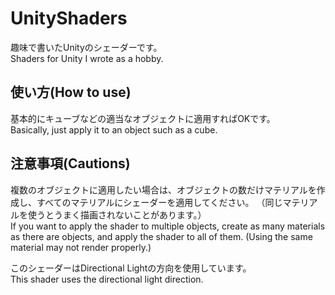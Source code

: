 # UnityShaders
趣味で書いたUnityのシェーダーです。  
Shaders for Unity I wrote as a hobby.

## 使い方(How to use)
基本的にキューブなどの適当なオブジェクトに適用すればOKです。  
Basically, just apply it to an object such as a cube.

## 注意事項(Cautions)
複数のオブジェクトに適用したい場合は、オブジェクトの数だけマテリアルを作成し、すべてのマテリアルにシェーダーを適用してください。
（同じマテリアルを使うとうまく描画されないことがあります。）  
If you want to apply the shader to multiple objects, create as many materials as there are objects, and apply the shader to all of them.
(Using the same material may not render properly.)  
  
このシェーダーはDirectional Lightの方向を使用しています。  
This shader uses the directional light direction.
